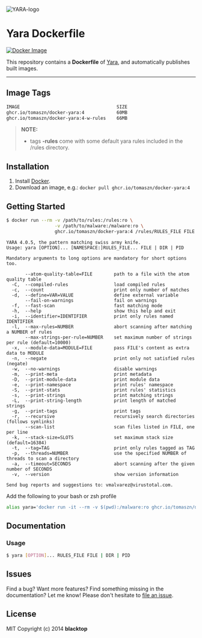 ![YARA-logo](https://raw.githubusercontent.com/tomaszn/docker-yara/master/logo.png)

# Yara Dockerfile

[![Docker Image](https://img.shields.io/badge/docker%20image-60MB-blue.svg)](https://ghcr.io/tomaszn/docker-yara)

This repository contains a **Dockerfile** of [Yara](https://virustotal.github.io/yara/), and automatically publishes built images.

---

## Image Tags

```bash
IMAGE                                    SIZE
ghcr.io/tomaszn/docker-yara:4            60MB
ghcr.io/tomaszn/docker-yara:4-w-rules    66MB
```

> **NOTE:**
>
> - tags **-rules** come with some default yara rules included in the /rules directory.

## Installation

1. Install [Docker](https://docs.docker.com).
2. Download an image, e.g.: `docker pull ghcr.io/tomaszn/docker-yara:4`

## Getting Started

```bash
$ docker run --rm -v /path/to/rules:/rules:ro \
                  -v /path/to/malware:/malware:ro \
                  ghcr.io/tomaszn/docker-yara:4 /rules/RULES_FILE FILE
```

```
YARA 4.0.5, the pattern matching swiss army knife.
Usage: yara [OPTION]... [NAMESPACE:]RULES_FILE... FILE | DIR | PID

Mandatory arguments to long options are mandatory for short options too.

       --atom-quality-table=FILE        path to a file with the atom quality table
  -C,  --compiled-rules                 load compiled rules
  -c,  --count                          print only number of matches
  -d,  --define=VAR=VALUE               define external variable
       --fail-on-warnings               fail on warnings
  -f,  --fast-scan                      fast matching mode
  -h,  --help                           show this help and exit
  -i,  --identifier=IDENTIFIER          print only rules named IDENTIFIER
  -l,  --max-rules=NUMBER               abort scanning after matching a NUMBER of rules
       --max-strings-per-rule=NUMBER    set maximum number of strings per rule (default=10000)
  -x,  --module-data=MODULE=FILE        pass FILE's content as extra data to MODULE
  -n,  --negate                         print only not satisfied rules (negate)
  -w,  --no-warnings                    disable warnings
  -m,  --print-meta                     print metadata
  -D,  --print-module-data              print module data
  -e,  --print-namespace                print rules' namespace
  -S,  --print-stats                    print rules' statistics
  -s,  --print-strings                  print matching strings
  -L,  --print-string-length            print length of matched strings
  -g,  --print-tags                     print tags
  -r,  --recursive                      recursively search directories (follows symlinks)
       --scan-list                      scan files listed in FILE, one per line
  -k,  --stack-size=SLOTS               set maximum stack size (default=16384)
  -t,  --tag=TAG                        print only rules tagged as TAG
  -p,  --threads=NUMBER                 use the specified NUMBER of threads to scan a directory
  -a,  --timeout=SECONDS                abort scanning after the given number of SECONDS
  -v,  --version                        show version information

Send bug reports and suggestions to: vmalvarez@virustotal.com.
```

Add the following to your bash or zsh profile

```bash
alias yara='docker run -it --rm -v $(pwd):/malware:ro ghcr.io/tomaszn/docker-yara:4 $@'
```

## Documentation

### Usage

```bash
$ yara [OPTION]... RULES_FILE FILE | DIR | PID
```

## Issues

Find a bug? Want more features? Find something missing in the documentation? Let me know! Please don't hesitate to [file an issue](https://github.com/tomaszn/docker-yara/issues/new).

## License

MIT Copyright (c) 2014 **blacktop**
